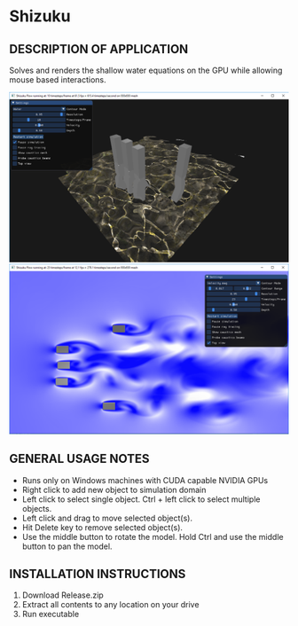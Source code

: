 # Shizuku

DESCRIPTION OF APPLICATION
--------------------------

Solves and renders the shallow water equations on the GPU while allowing mouse based interactions.

![Alt text](Screenshot1.png?raw=true "Water rendering")
![Alt text](Screenshot2.png?raw=true "Velocity field")

GENERAL USAGE NOTES
--------------------

- Runs only on Windows machines with CUDA capable NVIDIA GPUs
- Right click to add new object to simulation domain
- Left click to select single object. Ctrl + left click to select multiple objects.
- Left click and drag to move selected object(s).
- Hit Delete key to remove selected object(s).
- Use the middle button to rotate the model. Hold Ctrl and use the middle button to pan the model.

INSTALLATION INSTRUCTIONS
-------------------------

1. Download Release.zip
2. Extract all contents to any location on your drive
3. Run executable
